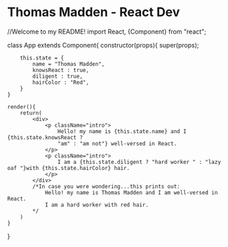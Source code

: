 # Thomas Madden - React Dev






//Welcome to my README!
import React, {Component} from "react";

class App extends Component{
    constructor(props){
        super(props);
        
        this.state = {
            name = "Thomas Madden",
            knowsReact : true,
            diligent : true,
            hairColor : "Red",
        }
    }

    render(){
        return(
            <div>
                <p className="intro">
                    Hello! my name is {this.state.name} and I {this.state.knowsReact ? 
                    "am" : "am not"} well-versed in React. 
                </p>
                <p className="intro">
                    I am a {this.state.diligent ? "hard worker " : "lazy oaf "}with {this.state.hairColor} hair.
                </p>    
            </div>
            /*In case you were wondering...this prints out:
                Hello! my name is Thomas Madden and I am well-versed in React.
                I am a hard worker with red hair. 
            */
        )
    }
}